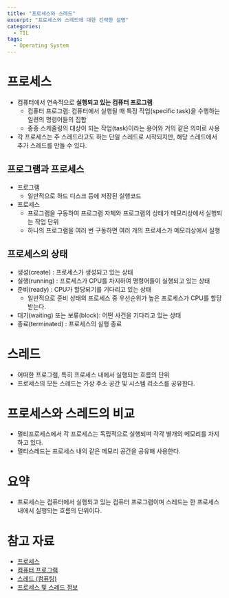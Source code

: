 ```yaml
---
title: "프로세스와 스레드"
excerpt: "프로세스와 스레드에 대한 간략한 설명"
categories:
  - TIL
tags:
  - Operating System
---
```

# 프로세스

- 컴퓨터에서 연속적으로 **실행되고 있는 컴퓨터 프로그램**
    - 컴퓨터 프로그램: 컴퓨터에서 실행될 때 특정 작업(specific task)을 수행하는 일련의 명령어들의 집합
    - 종종 스케줄링의 대상이 되는 작업(task)이라는 용어와 거의 같은 의미로 사용
- 각 프로세스는 주 스레드라고도 하는 단일 스레드로 시작되지만, 해당 스레드에서 추가 스레드를 만들 수 있다.

## 프로그램과 프로세스

- 프로그램
    - 일반적으로 하드 디스크 등에 저장된 실행코드
- 프로세스
    - 프로그램을 구동하여 프로그램 자체와 프로그램의 상태가 메모리상에서 실행되는 작업 단위
    - 하나의 프로그램을 여러 번 구동하면 여러 개의 프로세스가 메모리상에서 실행

## 프로세스의 상태

- 생성(create) : 프로세스가 생성되고 있는 상태
- 실행(running) : 프로세스가 CPU를 차지하여 명령어들이 실행되고 있는 상태
- 준비(ready) : CPU가 할당되기를 기다리고 있는 상태
    - 일반적으로 준비 상태의 프로세스 중 우선순위가 높은 프로세스가 CPU를 할당받는다.
- 대기(waiting) 또는 보류(block): 어떤 사건을 기다리고 있는 상태
- 종료(terminated) : 프로세스의 실행 종료

# 스레드

- 어떠한 프로그램, 특히 프로세스 내에서 실행되는 흐름의 단위
- 프로세스의 모든 스레드는 가상 주소 공간 및 시스템 리소스를 공유한다.

# 프로세스와 스레드의 비교

- 멀티프로세스에서 각 프로세스는 독립적으로 실행되며 각각 별개의 메모리를 차지하고 있다.
- 멀티스레드는 프로세스 내의 같은 메모리 공간을 공유해 사용한다.

# 요약

- 프로세스는 컴퓨터에서 실행되고 있는 컴퓨터 프로그램이며 스레드는 한 프로세스 내에서 실행되는 흐름의 단위이다.

# 참고 자료

- [프로세스](https://ko.wikipedia.org/wiki/%ED%94%84%EB%A1%9C%EC%84%B8%EC%8A%A4)
- [컴퓨터 프로그램](https://ko.wikipedia.org/wiki/%EC%BB%B4%ED%93%A8%ED%84%B0_%ED%94%84%EB%A1%9C%EA%B7%B8%EB%9E%A8)
- [스레드 (컴퓨팅)](https://ko.wikipedia.org/wiki/%EC%8A%A4%EB%A0%88%EB%93%9C_(%EC%BB%B4%ED%93%A8%ED%8C%85))
- [프로세스 및 스레드 정보](https://docs.microsoft.com/ko-kr/windows/win32/procthread/about-processes-and-threads?redirectedfrom=MSDN)